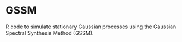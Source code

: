 GSSM
====

 R code to simulate stationary Gaussian processes using the Gaussian Spectral Synthesis Method (GSSM).
